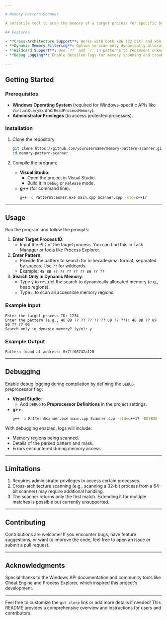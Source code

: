 ```yaml
---

# Memory Pattern Scanner

A versatile tool to scan the memory of a target process for specific byte patterns. Ideal for reverse engineering, debugging, and memory analysis, the scanner supports wildcard matching and dynamic memory filtering.

## Features

- **Cross-Architecture Support**: Works with both x86 (32-bit) and x64 (64-bit) processes.
- **Dynamic Memory Filtering**: Option to scan only dynamically allocated memory regions (e.g., heap allocations).
- **Wildcard Support**: Use `??` and `?` in patterns to represent unknown or variable bytes.
- **Debug Logging**: Enable detailed logs for memory scanning and troubleshooting.

---
```


## Getting Started

### Prerequisites

- **Windows Operating System** (required for Windows-specific APIs like `VirtualQueryEx` and `ReadProcessMemory`).
- **Administrator Privileges** (to access protected processes).

### Installation

1. Clone the repository:
   ```bash
   git clone https://github.com/yourusername/memory-pattern-scanner.git
   cd memory-pattern-scanner
   ```

2. Compile the program:
   - **Visual Studio**:
     - Open the project in Visual Studio.
     - Build it in `Debug` or `Release` mode.
   - **g++** (for command line):
     ```bash
     g++ -o PatternScanner.exe main.cpp Scanner.cpp -std=c++17
     ```

---

## Usage

Run the program and follow the prompts:

1. **Enter Target Process ID**:
   - Input the PID of the target process. You can find this in Task Manager or tools like Process Explorer.
2. **Enter Pattern**:
   - Provide the pattern to search for in hexadecimal format, separated by spaces. Use `??` for wildcards.
   - Example: `48 8B ?? ?? ?? ?? ?? 89 ?? ??`
3. **Search Only in Dynamic Memory**:
   - Type `y` to restrict the search to dynamically allocated memory (e.g., heap regions).
   - Type `n` to scan all accessible memory regions.

### Example Input
```plaintext
Enter the target process ID: 1234
Enter the pattern (e.g., 48 8B ?? ?? ?? ?? ?? 89 ?? ??): 48 8B ?? 89 50 ?? ?? 90
Search only in dynamic memory? (y/n): y
```

### Example Output
```plaintext
Pattern found at address: 0x7ff68742a120
```

---

## Debugging

Enable debug logging during compilation by defining the `DEBUG` preprocessor flag:
- **Visual Studio**:
  - Add `DEBUG` to **Preprocessor Definitions** in the project settings.
- **g++**:
  ```bash
  g++ -o PatternScanner.exe main.cpp Scanner.cpp -std=c++17 -DDEBUG
  ```

With debugging enabled, logs will include:
- Memory regions being scanned.
- Details of the parsed pattern and mask.
- Errors encountered during memory access.

---

## Limitations

1. Requires administrator privileges to access certain processes.
2. Cross-architecture scanning (e.g., scanning a 32-bit process from a 64-bit scanner) may require additional handling.
3. The scanner returns only the first match. Extending it for multiple matches is possible but currently unsupported.

---

## Contributing

Contributions are welcome! If you encounter bugs, have feature suggestions, or want to improve the code, feel free to open an issue or submit a pull request.

---

## Acknowledgments

Special thanks to the Windows API documentation and community tools like Cheat Engine and Process Explorer, which inspired this project's development.

---

Feel free to customize the `git clone` link or add more details if needed! This README provides a comprehensive overview and instructions for users and contributors.
